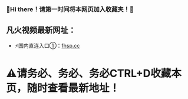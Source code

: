 ### 👋Hi there！请第一时间将本网页加入收藏夹！🙏



## 凡火视频最新网址：
- ⚡国内直连入口①：[fhsp.cc](http://www.fhsp.cc/)

<h1>⚠请务必、务必、务必CTRL+D收藏本页，随时查看最新地址！</h1>
